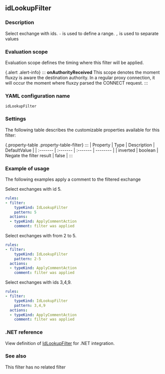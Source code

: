 ## idLookupFilter

### Description

Select exchange with ids. `-` is used to define a range. `,` is used to separate values

### Evaluation scope

Evaluation scope defines the timing where this filter will be applied. 

{.alert .alert-info}
:::
**onAuthorityReceived** This scope denotes the moment fluxzy is aware the destination authority. In a regular proxy connection, it will occur the moment where fluxzy parsed the CONNECT request.
:::

### YAML configuration name

    idLookupFilter

### Settings

The following table describes the customizable properties available for this filter: 

{.property-table .property-table-filter}
:::
| Property | Type | Description | DefaultValue |
| :------- | :------- | :------- | -------- |
| inverted | boolean | Negate the filter result | false |
:::

### Example of usage

The following examples apply a comment to the filtered exchange

Select exchanges with id 5.

```yaml
rules:
- filter:
    typeKind: IdLookupFilter
    pattern: 5
  actions:
  - typeKind: ApplyCommentAction
    comment: filter was applied
```


Select exchanges with from 2 to 5.

```yaml
rules:
- filter:
    typeKind: IdLookupFilter
    pattern: 2-5
  actions:
  - typeKind: ApplyCommentAction
    comment: filter was applied
```


Select exchanges with ids 3,4,9.

```yaml
rules:
- filter:
    typeKind: IdLookupFilter
    pattern: 3,4,9
  actions:
  - typeKind: ApplyCommentAction
    comment: filter was applied
```


### .NET reference

View definition of [IdLookupFilter](https://docs.fluxzy.io/api/Fluxzy.Rules.Filters.IdLookupFilter.html) for .NET integration.

### See also

This filter has no related filter

